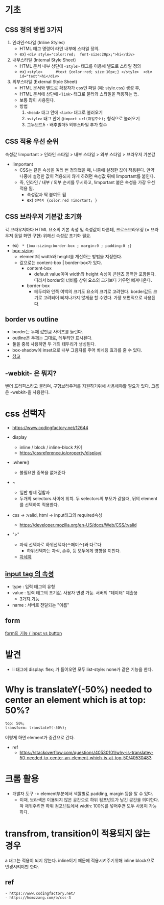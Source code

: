 # 기초

## CSS 정의 방법 3가지
1. 인라인스타일 (Inline Styles) 
    - HTML 태그 명령어 라인 내부에 스타일 정의.
    - ex) ``<div style="color:red;  font-size:20px;">hi</div>``
2. 내부스타일 (Internal Style Sheet) 
    - HTML 문서 내부 상단에 ``<style>`` 태그를 이용해 별도로 스타일 정의
    - ex) ``<style>     
            #text {color:red; size:10px;}
            </style> 
            <div id="text">hi</div>``
3. 외부스타일 (External Style Sheet) 
    - HTML 문서와 별도로 확장자가 css인 파일 (예: style.css) 생성 후,
    - HTML 문서에 상단에 ``<link>`` 태그로 불러와 스타일을 적용하는 법.
    - 보통 많이 사용된다.
    - 방법
        1. ``<head>`` 태그 안에 ``<link>`` 태그로 불러오기
        2. ``<style>`` 태그 안에 ``@import url(파일주소);`` 형식으로 불러오기
        3. 그누보드5・배추빌더5 외부스타일 추가 함수

## CSS 적용 우선 순위
속성값 !important  > 인라인 스타일  >  내부 스타일  >  외부 스타일 > 브라우저 기본값
- !important
    - CSS는 같은 속성을 여러 번 정의했을 때, 나중에 설정한 값이 적용된다. 만약 나중에 설정한 값이 적용되지 않게 하려면 속성값 뒤에 !important를 붙인다.
    - 즉, 인라인 / 내부 / 외부 순서를 무시하고, !important 붙은 속성을 가장 우선 적용 됨. 
        - 속성값과 딱 붙여도 됨
        - ex) ``선택자 {color:red !imortant; }``

## CSS 브라우저 기본값 초기화
각 브라우저마다 HTML 요소의 기본 속성 및 속성값이 다른데, 크로스브라우징 (= 브라우저 동일 화면 구현) 위해선 속성값 초기화 필요.
- ex) `` * {box-sizing:border-box ; margin:0 ; padding:0 ;}``
- [box-sizing](https://developer.mozilla.org/ko/docs/Web/CSS/box-sizing)
    - element의 width와 height를 계산하는 방법을 지정한다.
    - 값으로는 content-box | border-box가 있다.
        - content-box
            -  default value이며 width와 height 속성이 콘텐츠 영역만 포함된다. 따라서 border의 너비를 상위 요소의 크기보다 키우면 삐져나온다. 
        - border-box
            - 테두리와 안쪽 여백의 크기도 요소의 크기로 고려한다. border값도 크기로 고려되어 삐져나가지 않게끔 할 수있다. 가장 보편적으로 사용된다.

## border vs outline
- border는 두께 값만큼 사이즈를 늘린다.
- outline은 두께는 그대로, 테두리만 표시된다.
- 둘을 중복 사용하면 두 개의 테두리가 생성된다.
- box-shadow에 inset으로 내부 그림자를 주어 비네팅 효과를 줄 수 있다.
- [참고](https://blog.naver.com/PostView.naver?blogId=iyakiggun&logNo=100159740947)

## -webkit- 은 뭐지?
벤더 프리픽스라고 불리며, 구형브라우저를 지원하기위해 사용해야할 필요가 있다.
크롬은 -webkit-을 사용한다.
# css 선택자
- https://www.codingfactory.net/12644

- display
    - inline / block / inline-block 차이
    - https://cssreference.io/property/display/
- :where()
    - 불필요한 중복을 없애준다

- ~
    - 일반 형제 결합자
    - 두개의 selectors 사이에 위치. 두 selectors의 부모가 같을때, 뒤의 element를 선택하여 적용한다.
- css -> :valid, html -> input태그의 required속성
    - https://developer.mozilla.org/en-US/docs/Web/CSS/:valid

- ">" 
    - 자식 선택자로 하위선택자(스페이스)와 다르다
        - 하위선택자는 자식, 손주, 등 모두에게 영향을 끼친다.
    - [자세히](https://bskyvision.com/1037)

## [input tag 의 속성](https://yangbari.tistory.com/28)
- type : 입력 태그의 유형
- value : 입력 태그의 초기값. 사용자 변경 가능. 서버의 "데이터" 제출용
    - [3가지 기능](https://dasima.xyz/html-input-value/)
- name : 서버로 전달되는 "이름"
## form
[form의 기능 / input vs button](https://365kim.tistory.com/64)

# 발견
- li 태그에 display: flex; 가 들어오면 모두 list-style: none가 같은 기능을 한다.

# Why is translateY(-50%) needed to center an element which is at top: 50%?

```
top: 50%;
transform: translateY(-50%);
```

이렇게 하면 element가 중간으로 간다.

- ref
    - https://stackoverflow.com/questions/40530101/why-is-translatey-50-needed-to-center-an-element-which-is-at-top-50/40530483

# 크롬 활용
- 개발자 도구 -> element부분에서 색깔별로 padding, margin 등을 알 수 있다.
    - 이때, 보라색은 이용되지 않은 공간으로 하위 컴포넌트가 남긴 공간을 의미한다. 꽉 채워주려면 하위 컴포넌트에서 width: 100%를 넣어주면 모두 사용이 가능하다.

# transfrom, transition이 적용되지 않는 경우
 a 태그는 적용이 되지 않는다. inline이기 때문에 적용시켜주기위해 inline block으로 변경시켜야만 한다.

## ref
    - https://www.codingfactory.net/
    - https://homzzang.com/b/css-3